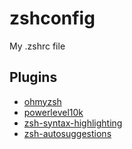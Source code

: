 # zshconfig
My .zshrc file

## Plugins
- [ohmyzsh](https://github.com/ohmyzsh/ohmyzsh)
- [powerlevel10k](https://github.com/romkatv/powerlevel10k#oh-my-zsh)
- [zsh-syntax-highlighting](https://github.com/zsh-users/zsh-syntax-highlighting/blob/master/INSTALL.md)
- [zsh-autosuggestions](https://github.com/zsh-users/zsh-autosuggestions)
